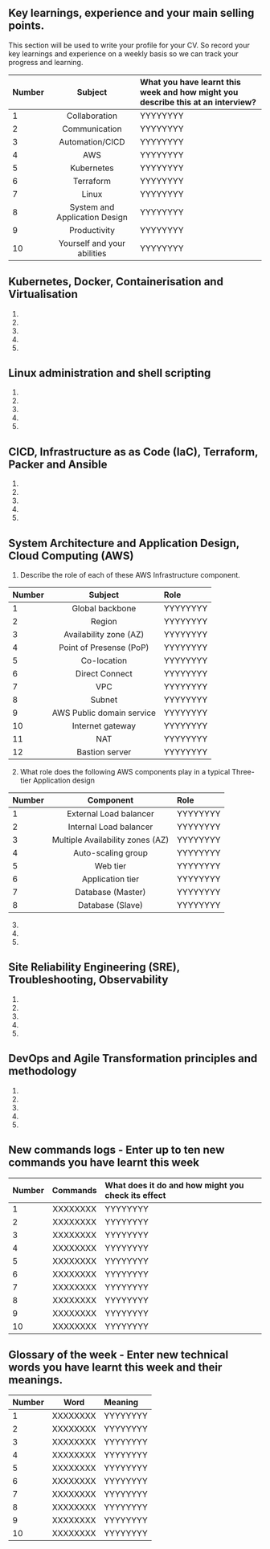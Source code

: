 ## Key learnings, experience and your main selling points.

This section will be used to write your profile for your CV. So record your key learnings and experience on a weekly basis so we can track your progress and learning.

| Number      |           Subject              | What you have learnt this week and how might you describe this at an interview?   |
| :---        |            :----:              | :---  |
| 1  | Collaboration                           | YYYYYYYY   |
| 2  | Communication                           | YYYYYYYY   |
| 3  | Automation/CICD                         | YYYYYYYY   |
| 4  | AWS                                     | YYYYYYYY   |
| 5  | Kubernetes                              | YYYYYYYY   |
| 6  | Terraform                               | YYYYYYYY   |
| 7  | Linux                                   | YYYYYYYY   |
| 8  | System and Application Design           | YYYYYYYY   |
| 9  | Productivity                            | YYYYYYYY   |
| 10 | Yourself and your abilities             | YYYYYYYY   |


## Kubernetes, Docker, Containerisation and Virtualisation

1.

2.

3.

4.

5.



## Linux administration and shell scripting

1.

2.

3.

4.

5.




## CICD, Infrastructure as as Code (IaC), Terraform, Packer and Ansible


1.

2.

3.

4.

5.



## System Architecture and Application Design, Cloud Computing (AWS)

1. Describe the role of each of these AWS Infrastructure component.

| Number      |           Subject                | Role       |
| :---        |            :----:                | :---       |
| 1  | Global backbone                           | YYYYYYYY   |
| 2  | Region                                    | YYYYYYYY   |
| 3  | Availability zone (AZ)                    | YYYYYYYY   |
| 4  | Point of Presense (PoP)                   | YYYYYYYY   |
| 5  | Co-location                               | YYYYYYYY   |
| 6  | Direct Connect                            | YYYYYYYY   |
| 7  | VPC                                       | YYYYYYYY   |
| 8  | Subnet                                    | YYYYYYYY   |
| 9  | AWS Public domain service                 | YYYYYYYY   |
| 10 | Internet gateway                          | YYYYYYYY   |
| 11 | NAT                                       | YYYYYYYY   |
| 12 | Bastion server                            | YYYYYYYY   |

2.  What role does the following AWS components play in a typical Three-tier Application design

| Number      |           Component              | Role       |
| :---        |            :----:                | :---       |
| 1  | External Load balancer                           | YYYYYYYY   |
| 2  | Internal Load balancer                           | YYYYYYYY   |
| 3  | Multiple Availability zones (AZ)                 | YYYYYYYY   |
| 4  | Auto-scaling group                               | YYYYYYYY   |
| 5  | Web tier                                         | YYYYYYYY   |
| 6  | Application tier                                 | YYYYYYYY   |
| 7  | Database (Master)                                | YYYYYYYY   |
| 8  | Database (Slave)                                 | YYYYYYYY   |


3.

4.

5.



## Site Reliability Engineering (SRE), Troubleshooting, Observability

1.

2.

3.

4.

5.



## DevOps and Agile Transformation principles and methodology

1.

2.

3.

4.

5.



## New commands logs - Enter up to ten new commands you have learnt this week

| Number      | Commands | What does it do and how might you check its effect     |
| :---        |    :----:   | :---  |
| 1  | XXXXXXXX       | YYYYYYYY   |
| 2  | XXXXXXXX       | YYYYYYYY   |
| 3  | XXXXXXXX       | YYYYYYYY   |
| 4  | XXXXXXXX       | YYYYYYYY   |
| 5  | XXXXXXXX       | YYYYYYYY   |
| 6  | XXXXXXXX       | YYYYYYYY   |
| 7  | XXXXXXXX       | YYYYYYYY   |
| 8  | XXXXXXXX       | YYYYYYYY   |
| 9  | XXXXXXXX       | YYYYYYYY   |
| 10 | XXXXXXXX       | YYYYYYYY   |

## Glossary of the week - Enter new technical words you have learnt this week and their meanings.

| Number   | Word | Meaning     |
| :---     | :----:   |  :---  |
| 1  | XXXXXXXX       | YYYYYYYY   |
| 2  | XXXXXXXX       | YYYYYYYY   |
| 3  | XXXXXXXX       | YYYYYYYY   |
| 4  | XXXXXXXX       | YYYYYYYY   |
| 5  | XXXXXXXX       | YYYYYYYY   |
| 6  | XXXXXXXX       | YYYYYYYY   |
| 7  | XXXXXXXX       | YYYYYYYY   |
| 8  | XXXXXXXX       | YYYYYYYY   |
| 9  | XXXXXXXX       | YYYYYYYY   |
| 10 | XXXXXXXX       | YYYYYYYY   |


